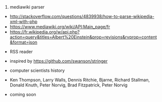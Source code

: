 1. mediawiki parser
 * http://stackoverflow.com/questions/4839938/how-to-parse-wikipedia-xml-with-php
 * https://www.mediawiki.org/wiki/API:Main_page/fr
 * https://fr.wikipedia.org/w/api.php?action=query&titles=Albert%20Einstein&prop=revisions&rvprop=content&format=json
- RSS reader
 * inspired by https://github.com/swanson/stringer
- computer scientists history
 * Ken Thompson, Larry Walls, Dennis Ritchie, Bjarne, Richard Stallman, Donald Knuth, Peter Norvig, Brad Fitzpatrick, Peter Norvig
- coming soon
